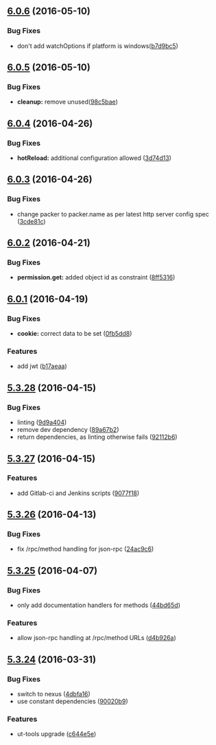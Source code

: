 <a name="6.0.6"></a>
## [6.0.6](https://git.softwaregroup-bg.com/ut5/ut-port-httpserver/compare/v6.0.5...v6.0.6) (2016-05-10)


### Bug Fixes

* don't add watchOptions if platform is windows([b7d9bc5](https://git.softwaregroup-bg.com/ut5/ut-port-httpserver/commit/b7d9bc5))



<a name="6.0.5"></a>
## [6.0.5](https://git.softwaregroup-bg.com/ut5/ut-port-httpserver/compare/v6.0.4...v6.0.5) (2016-05-10)


### Bug Fixes

* **cleanup:** remove unused([98c5bae](https://git.softwaregroup-bg.com/ut5/ut-port-httpserver/commit/98c5bae))



<a name="6.0.4"></a>
## [6.0.4](https://git.softwaregroup-bg.com/ut5/ut-port-httpserver/compare/v6.0.3...v6.0.4) (2016-04-26)


### Bug Fixes

* **hotReload:** additional configuration allowed ([3d74d13](https://git.softwaregroup-bg.com/ut5/ut-port-httpserver/commit/3d74d13))



<a name="6.0.3"></a>
## [6.0.3](https://git.softwaregroup-bg.com/ut5/ut-port-httpserver/compare/v6.0.2...v6.0.3) (2016-04-26)


### Bug Fixes

* change packer to packer.name as per latest http server config spec ([3cde81c](https://git.softwaregroup-bg.com/ut5/ut-port-httpserver/commit/3cde81c))



<a name="6.0.2"></a>
## [6.0.2](https://git.softwaregroup-bg.com/ut5/ut-port-httpserver/compare/v6.0.1...v6.0.2) (2016-04-21)


### Bug Fixes

* **permission.get:** added object id as constraint ([8ff5316](https://git.softwaregroup-bg.com/ut5/ut-port-httpserver/commit/8ff5316))



<a name="6.0.1"></a>
## [6.0.1](https://git.softwaregroup-bg.com/ut5/ut-port-httpserver/compare/v5.3.28...v6.0.1) (2016-04-19)


### Bug Fixes

* **cookie:** correct data to be set ([0fb5dd8](https://git.softwaregroup-bg.com/ut5/ut-port-httpserver/commit/0fb5dd8))

### Features

* add jwt ([b17aeaa](https://git.softwaregroup-bg.com/ut5/ut-port-httpserver/commit/b17aeaa))



<a name="5.3.28"></a>
## [5.3.28](https://git.softwaregroup-bg.com/ut5/ut-port-httpserver/compare/v5.3.27...v5.3.28) (2016-04-15)


### Bug Fixes

* linting ([9d9a404](https://git.softwaregroup-bg.com/ut5/ut-port-httpserver/commit/9d9a404))
* remove dev dependency ([89a67b2](https://git.softwaregroup-bg.com/ut5/ut-port-httpserver/commit/89a67b2))
* return dependencies, as linting otherwise fails ([92112b6](https://git.softwaregroup-bg.com/ut5/ut-port-httpserver/commit/92112b6))



<a name="5.3.27"></a>
## [5.3.27](https://git.softwaregroup-bg.com/ut5/ut-port-httpserver/compare/v5.3.26...v5.3.27) (2016-04-15)


### Features

* add Gitlab-ci and Jenkins scripts ([9077f18](https://git.softwaregroup-bg.com/ut5/ut-port-httpserver/commit/9077f18))



<a name="5.3.26"></a>
## [5.3.26](https://git.softwaregroup-bg.com/ut5/ut-port-httpserver/compare/v5.3.25...v5.3.26) (2016-04-13)


### Bug Fixes

* fix /rpc/method handling for json-rpc ([24ac9c6](https://git.softwaregroup-bg.com/ut5/ut-port-httpserver/commit/24ac9c6))



<a name="5.3.25"></a>
## [5.3.25](https://git.softwaregroup-bg.com/ut5/ut-port-httpserver/compare/v5.3.24...v5.3.25) (2016-04-07)


### Bug Fixes

* only add documentation handlers for methods ([44bd65d](https://git.softwaregroup-bg.com/ut5/ut-port-httpserver/commit/44bd65d))

### Features

* allow json-rpc handling at /rpc/method URLs ([d4b926a](https://git.softwaregroup-bg.com/ut5/ut-port-httpserver/commit/d4b926a))



<a name="5.3.24"></a>
## [5.3.24](https://git.softwaregroup-bg.com/ut5/ut-port-httpserver/compare/v5.3.22...v5.3.24) (2016-03-31)


### Bug Fixes

* switch to nexus ([4dbfa16](https://git.softwaregroup-bg.com/ut5/ut-port-httpserver/commit/4dbfa16))
* use constant dependencies ([90020b9](https://git.softwaregroup-bg.com/ut5/ut-port-httpserver/commit/90020b9))

### Features

* ut-tools upgrade ([c644e5e](https://git.softwaregroup-bg.com/ut5/ut-port-httpserver/commit/c644e5e))



